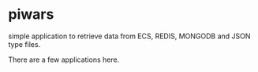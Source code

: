 # piwars
simple application to retrieve data from ECS, REDIS, MONGODB and JSON type files.

There are a few applications here.
